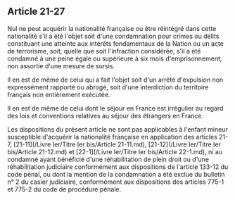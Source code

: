 Article 21-27
----
Nul ne peut acquérir la nationalité française ou être réintégré dans cette
nationalité s'il a été l'objet soit d'une condamnation pour crimes ou délits
constituant une atteinte aux intérêts fondamentaux de la Nation ou un acte de
terrorisme, soit, quelle que soit l'infraction considérée, s'il a été condamné à
une peine égale ou supérieure à six mois d'emprisonnement, non assortie d'une
mesure de sursis.

Il en est de même de celui qui a fait l'objet soit d'un arrêté d'expulsion non
expressément rapporté ou abrogé, soit d'une interdiction du territoire français
non entièrement exécutée.

Il en est de même de celui dont le séjour en France est irrégulier au regard des
lois et conventions relatives au séjour des étrangers en France.

Les dispositions du présent article ne sont pas applicables à l'enfant mineur
susceptible d'acquérir la nationalité française en application des articles
21-7, [21-11](/Livre Ier/Titre Ier bis/Article 21-11.md), [21-12](/Livre Ier/Titre Ier bis/Article 21-12.md) et [22-1](/Livre Ier/Titre Ier bis/Article 22-1.md), ni au condamné ayant bénéficié d'une réhabilitation
de plein droit ou d'une réhabilitation judiciaire conformément aux dispositions
de l'article 133-12 du code pénal, ou dont la mention de la condamnation a été
exclue du bulletin n° 2 du casier judiciaire, conformément aux dispositions des
articles 775-1 et 775-2 du code de procédure pénale.
